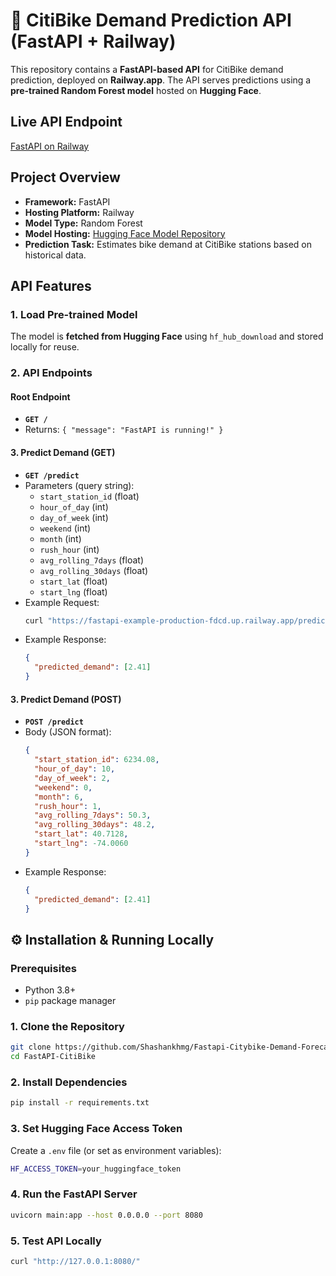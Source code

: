 # 🚀 CitiBike Demand Prediction API (FastAPI + Railway)

This repository contains a **FastAPI-based API** for CitiBike demand prediction, deployed on **Railway.app**. The API serves predictions using a **pre-trained Random Forest model** hosted on **Hugging Face**.

## Live API Endpoint
[FastAPI on Railway](https://fastapi-example-production-fdcd.up.railway.app/)

## Project Overview
- **Framework:** FastAPI
- **Hosting Platform:** Railway
- **Model Type:** Random Forest
- **Model Hosting:** [Hugging Face Model Repository](https://huggingface.co/Shashankhmg/citybike-demnd-prediction)
- **Prediction Task:** Estimates bike demand at CitiBike stations based on historical data.


## API Features
### 1. Load Pre-trained Model
The model is **fetched from Hugging Face** using `hf_hub_download` and stored locally for reuse.

### 2. API Endpoints
#### Root Endpoint
- **`GET /`**
- Returns: `{ "message": "FastAPI is running!" }`

#### 3. Predict Demand (GET)
- **`GET /predict`**
- Parameters (query string):
  - `start_station_id` (float)
  - `hour_of_day` (int)
  - `day_of_week` (int)
  - `weekend` (int)
  - `month` (int)
  - `rush_hour` (int)
  - `avg_rolling_7days` (float)
  - `avg_rolling_30days` (float)
  - `start_lat` (float)
  - `start_lng` (float)
- Example Request:
  ```bash
  curl "https://fastapi-example-production-fdcd.up.railway.app/predict?start_station_id=6234.08&hour_of_day=10&day_of_week=2&weekend=0&month=6&rush_hour=1&avg_rolling_7days=50.3&avg_rolling_30days=48.2&start_lat=40.7128&start_lng=-74.0060"
  ```
- Example Response:
  ```json
  {
    "predicted_demand": [2.41]
  }
  ```

#### 3. Predict Demand (POST)
- **`POST /predict`**
- Body (JSON format):
  ```json
  {
    "start_station_id": 6234.08,
    "hour_of_day": 10,
    "day_of_week": 2,
    "weekend": 0,
    "month": 6,
    "rush_hour": 1,
    "avg_rolling_7days": 50.3,
    "avg_rolling_30days": 48.2,
    "start_lat": 40.7128,
    "start_lng": -74.0060
  }
  ```
- Example Response:
  ```json
  {
    "predicted_demand": [2.41]
  }
  ```
  
## ⚙️ Installation & Running Locally
### Prerequisites
- Python 3.8+
- `pip` package manager

### 1. Clone the Repository
```bash
git clone https://github.com/Shashankhmg/Fastapi-Citybike-Demand-Forecast.git
cd FastAPI-CitiBike
```

### 2. Install Dependencies
```bash
pip install -r requirements.txt
```

### 3. Set Hugging Face Access Token
Create a `.env` file (or set as environment variables):
```bash
HF_ACCESS_TOKEN=your_huggingface_token
```

### 4. Run the FastAPI Server
```bash
uvicorn main:app --host 0.0.0.0 --port 8080
```

### 5. Test API Locally
```bash
curl "http://127.0.0.1:8080/"
```
